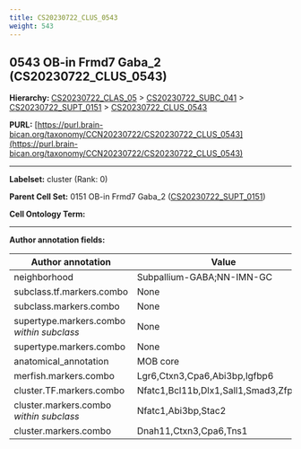 ```yaml
---
title: CS20230722_CLUS_0543
weight: 543
---
```

## 0543 OB-in Frmd7 Gaba_2 (CS20230722_CLUS_0543)
<b>Hierarchy: </b>
[CS20230722_CLAS_05](../CS20230722_CLAS_05) >
[CS20230722_SUBC_041](../CS20230722_SUBC_041) >
[CS20230722_SUPT_0151](../CS20230722_SUPT_0151) >
[CS20230722_CLUS_0543](../CS20230722_CLUS_0543)

**PURL:** [https://purl.brain-bican.org/taxonomy/CCN20230722/CS20230722_CLUS_0543](https://purl.brain-bican.org/taxonomy/CCN20230722/CS20230722_CLUS_0543)

---


**Labelset:** cluster (Rank: 0)

**Parent Cell Set:** 0151 OB-in Frmd7 Gaba_2 ([CS20230722_SUPT_0151](../CS20230722_SUPT_0151))



**Cell Ontology Term:** 

[MARKER GENES.]: #


---

[TRANSFERRED ANNOTATIONS.]: #


[AUTHOR ANNOTATION FIELDS.]: #


**Author annotation fields:**

| Author annotation | Value |
|-------------------|-------|
|neighborhood|Subpallium-GABA;NN-IMN-GC|
|subclass.tf.markers.combo|None|
|subclass.markers.combo|None|
|supertype.markers.combo _within subclass_|None|
|supertype.markers.combo|None|
|anatomical_annotation|MOB core|
|merfish.markers.combo|Lgr6,Ctxn3,Cpa6,Abi3bp,Igfbp6|
|cluster.TF.markers.combo|Nfatc1,Bcl11b,Dlx1,Sall1,Smad3,Zfp831|
|cluster.markers.combo _within subclass_|Nfatc1,Abi3bp,Stac2|
|cluster.markers.combo|Dnah11,Ctxn3,Cpa6,Tns1|
